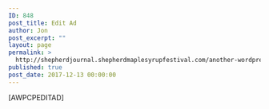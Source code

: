 ```yaml
---
ID: 848
post_title: Edit Ad
author: Jon
post_excerpt: ""
layout: page
permalink: >
  http://shepherdjournal.shepherdmaplesyrupfestival.com/another-wordpress-classifieds-plugin/edit-ad
published: true
post_date: 2017-12-13 00:00:00
---
```

[AWPCPEDITAD]